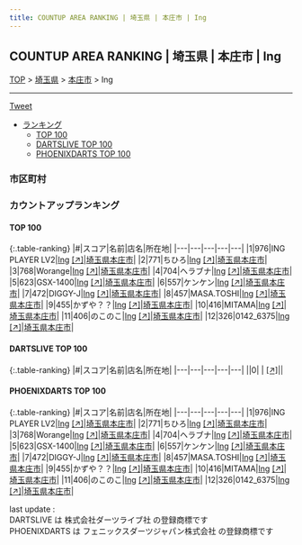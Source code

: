 ```yaml
---
title: COUNTUP AREA RANKING | 埼玉県 | 本庄市 | Ing
---
```

## COUNTUP AREA RANKING | 埼玉県 | 本庄市 | Ing

[TOP](/darts/rank/) > [埼玉県](/darts/rank/埼玉県/) > [本庄市](/darts/rank/埼玉県/本庄市/) > Ing

___

<a href="https://twitter.com/share?ref_src=twsrc%5Etfw" data-text="COUNTUP AREA RANKING | 埼玉県本庄市Ing" class="twitter-share-button" data-hashtags="DARTSLIVE,PHOENIXDARTS,darts,ダーツ" data-show-count="false">Tweet</a>

* [ランキング](#カウントアップランキング)
    * [TOP 100](#top-100)
    * [DARTSLIVE TOP 100](#dartslive-top-100)
    * [PHOENIXDARTS TOP 100](#phoenixdarts-top-100)

### 市区町村

<ul>

</ul>

### カウントアップランキング

#### TOP 100



{:.table-ranking}
|#|スコア|名前|店名|所在地|
|---|---|---|---|---|
|1|976|<span class="rank-name-pd">ING PLAYER LV2</span>|<a href="/darts/rank/shops/87772.html">Ing</a> <a href="https://vs.phoenixdarts.com/jp/shop/shopDetailInfo/s_87772?s_seq=87772">[↗]</a>|<a href="/darts/rank/埼玉県/本庄市">埼玉県本庄市</a>|
|2|771|<span class="rank-name-pd">ちひろ</span>|<a href="/darts/rank/shops/87772.html">Ing</a> <a href="https://vs.phoenixdarts.com/jp/shop/shopDetailInfo/s_87772?s_seq=87772">[↗]</a>|<a href="/darts/rank/埼玉県/本庄市">埼玉県本庄市</a>|
|3|768|<span class="rank-name-pd">Worange</span>|<a href="/darts/rank/shops/87772.html">Ing</a> <a href="https://vs.phoenixdarts.com/jp/shop/shopDetailInfo/s_87772?s_seq=87772">[↗]</a>|<a href="/darts/rank/埼玉県/本庄市">埼玉県本庄市</a>|
|4|704|<span class="rank-name-pd">ヘラブナ</span>|<a href="/darts/rank/shops/87772.html">Ing</a> <a href="https://vs.phoenixdarts.com/jp/shop/shopDetailInfo/s_87772?s_seq=87772">[↗]</a>|<a href="/darts/rank/埼玉県/本庄市">埼玉県本庄市</a>|
|5|623|<span class="rank-name-pd">GSX-1400</span>|<a href="/darts/rank/shops/87772.html">Ing</a> <a href="https://vs.phoenixdarts.com/jp/shop/shopDetailInfo/s_87772?s_seq=87772">[↗]</a>|<a href="/darts/rank/埼玉県/本庄市">埼玉県本庄市</a>|
|6|557|<span class="rank-name-pd">ケンケン</span>|<a href="/darts/rank/shops/87772.html">Ing</a> <a href="https://vs.phoenixdarts.com/jp/shop/shopDetailInfo/s_87772?s_seq=87772">[↗]</a>|<a href="/darts/rank/埼玉県/本庄市">埼玉県本庄市</a>|
|7|472|<span class="rank-name-pd">DIGGY-J</span>|<a href="/darts/rank/shops/87772.html">Ing</a> <a href="https://vs.phoenixdarts.com/jp/shop/shopDetailInfo/s_87772?s_seq=87772">[↗]</a>|<a href="/darts/rank/埼玉県/本庄市">埼玉県本庄市</a>|
|8|457|<span class="rank-name-pd">MASA.TOSHI</span>|<a href="/darts/rank/shops/87772.html">Ing</a> <a href="https://vs.phoenixdarts.com/jp/shop/shopDetailInfo/s_87772?s_seq=87772">[↗]</a>|<a href="/darts/rank/埼玉県/本庄市">埼玉県本庄市</a>|
|9|455|<span class="rank-name-pd">かずや？？</span>|<a href="/darts/rank/shops/87772.html">Ing</a> <a href="https://vs.phoenixdarts.com/jp/shop/shopDetailInfo/s_87772?s_seq=87772">[↗]</a>|<a href="/darts/rank/埼玉県/本庄市">埼玉県本庄市</a>|
|10|416|<span class="rank-name-pd">MITAMA</span>|<a href="/darts/rank/shops/87772.html">Ing</a> <a href="https://vs.phoenixdarts.com/jp/shop/shopDetailInfo/s_87772?s_seq=87772">[↗]</a>|<a href="/darts/rank/埼玉県/本庄市">埼玉県本庄市</a>|
|11|406|<span class="rank-name-pd">のこのこ</span>|<a href="/darts/rank/shops/87772.html">Ing</a> <a href="https://vs.phoenixdarts.com/jp/shop/shopDetailInfo/s_87772?s_seq=87772">[↗]</a>|<a href="/darts/rank/埼玉県/本庄市">埼玉県本庄市</a>|
|12|326|<span class="rank-name-pd">0142_6375</span>|<a href="/darts/rank/shops/87772.html">Ing</a> <a href="https://vs.phoenixdarts.com/jp/shop/shopDetailInfo/s_87772?s_seq=87772">[↗]</a>|<a href="/darts/rank/埼玉県/本庄市">埼玉県本庄市</a>|


#### DARTSLIVE TOP 100



{:.table-ranking}
|#|スコア|名前|店名|所在地|
|---|---|---|---|---|
||0|<span class="rank-name-dl"> </span>|<a href="/darts/rank/shops/.html"></a> <a href="">[↗]</a>|<a href="/darts/rank//"></a>|


#### PHOENIXDARTS TOP 100



{:.table-ranking}
|#|スコア|名前|店名|所在地|
|---|---|---|---|---|
|1|976|<span class="rank-name-pd">ING PLAYER LV2</span>|<a href="/darts/rank/shops/87772.html">Ing</a> <a href="https://vs.phoenixdarts.com/jp/shop/shopDetailInfo/s_87772?s_seq=87772">[↗]</a>|<a href="/darts/rank/埼玉県/本庄市">埼玉県本庄市</a>|
|2|771|<span class="rank-name-pd">ちひろ</span>|<a href="/darts/rank/shops/87772.html">Ing</a> <a href="https://vs.phoenixdarts.com/jp/shop/shopDetailInfo/s_87772?s_seq=87772">[↗]</a>|<a href="/darts/rank/埼玉県/本庄市">埼玉県本庄市</a>|
|3|768|<span class="rank-name-pd">Worange</span>|<a href="/darts/rank/shops/87772.html">Ing</a> <a href="https://vs.phoenixdarts.com/jp/shop/shopDetailInfo/s_87772?s_seq=87772">[↗]</a>|<a href="/darts/rank/埼玉県/本庄市">埼玉県本庄市</a>|
|4|704|<span class="rank-name-pd">ヘラブナ</span>|<a href="/darts/rank/shops/87772.html">Ing</a> <a href="https://vs.phoenixdarts.com/jp/shop/shopDetailInfo/s_87772?s_seq=87772">[↗]</a>|<a href="/darts/rank/埼玉県/本庄市">埼玉県本庄市</a>|
|5|623|<span class="rank-name-pd">GSX-1400</span>|<a href="/darts/rank/shops/87772.html">Ing</a> <a href="https://vs.phoenixdarts.com/jp/shop/shopDetailInfo/s_87772?s_seq=87772">[↗]</a>|<a href="/darts/rank/埼玉県/本庄市">埼玉県本庄市</a>|
|6|557|<span class="rank-name-pd">ケンケン</span>|<a href="/darts/rank/shops/87772.html">Ing</a> <a href="https://vs.phoenixdarts.com/jp/shop/shopDetailInfo/s_87772?s_seq=87772">[↗]</a>|<a href="/darts/rank/埼玉県/本庄市">埼玉県本庄市</a>|
|7|472|<span class="rank-name-pd">DIGGY-J</span>|<a href="/darts/rank/shops/87772.html">Ing</a> <a href="https://vs.phoenixdarts.com/jp/shop/shopDetailInfo/s_87772?s_seq=87772">[↗]</a>|<a href="/darts/rank/埼玉県/本庄市">埼玉県本庄市</a>|
|8|457|<span class="rank-name-pd">MASA.TOSHI</span>|<a href="/darts/rank/shops/87772.html">Ing</a> <a href="https://vs.phoenixdarts.com/jp/shop/shopDetailInfo/s_87772?s_seq=87772">[↗]</a>|<a href="/darts/rank/埼玉県/本庄市">埼玉県本庄市</a>|
|9|455|<span class="rank-name-pd">かずや？？</span>|<a href="/darts/rank/shops/87772.html">Ing</a> <a href="https://vs.phoenixdarts.com/jp/shop/shopDetailInfo/s_87772?s_seq=87772">[↗]</a>|<a href="/darts/rank/埼玉県/本庄市">埼玉県本庄市</a>|
|10|416|<span class="rank-name-pd">MITAMA</span>|<a href="/darts/rank/shops/87772.html">Ing</a> <a href="https://vs.phoenixdarts.com/jp/shop/shopDetailInfo/s_87772?s_seq=87772">[↗]</a>|<a href="/darts/rank/埼玉県/本庄市">埼玉県本庄市</a>|
|11|406|<span class="rank-name-pd">のこのこ</span>|<a href="/darts/rank/shops/87772.html">Ing</a> <a href="https://vs.phoenixdarts.com/jp/shop/shopDetailInfo/s_87772?s_seq=87772">[↗]</a>|<a href="/darts/rank/埼玉県/本庄市">埼玉県本庄市</a>|
|12|326|<span class="rank-name-pd">0142_6375</span>|<a href="/darts/rank/shops/87772.html">Ing</a> <a href="https://vs.phoenixdarts.com/jp/shop/shopDetailInfo/s_87772?s_seq=87772">[↗]</a>|<a href="/darts/rank/埼玉県/本庄市">埼玉県本庄市</a>|


<div class="footer border-top border-gray-light mt-5 pt-3 text-right text-gray">
    last update : <span style="font-weight: italic" id="foot_last_modified"></span><br />
    DARTSLIVE は 株式会社ダーツライブ社 の登録商標です<br />
    PHOENIXDARTS は フェニックスダーツジャパン株式会社 の登録商標です<br />
</div>

<script src="https://cdnjs.cloudflare.com/ajax/libs/jquery.tablesorter/2.31.3/js/jquery.tablesorter.min.js" integrity="sha512-qzgd5cYSZcosqpzpn7zF2ZId8f/8CHmFKZ8j7mU4OUXTNRd5g+ZHBPsgKEwoqxCtdQvExE5LprwwPAgoicguNg==" crossorigin="anonymous" referrerpolicy="no-referrer"></script>
<link rel="stylesheet" href="https://cdnjs.cloudflare.com/ajax/libs/jquery.tablesorter/2.31.3/css/theme.default.min.css" integrity="sha512-wghhOJkjQX0Lh3NSWvNKeZ0ZpNn+SPVXX1Qyc9OCaogADktxrBiBdKGDoqVUOyhStvMBmJQ8ZdMHiR3wuEq8+w==" crossorigin="anonymous" referrerpolicy="no-referrer" />
<script>
$(function() {
    $(".table-ranking").tablesorter({sortList:[[0, 0]]});
    $("#foot_last_modified").text(formatDate(new Date(document.lastModified), 'yyyy-MM-dd HH:mm:ss'));
});
</script>

<script async src="https://platform.twitter.com/widgets.js" charset="utf-8"></script>